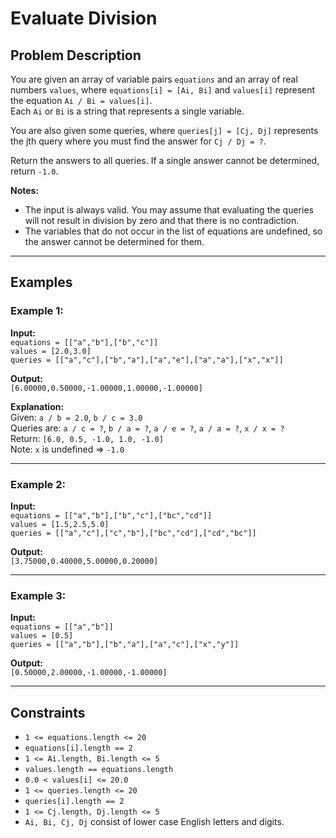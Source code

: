 # Evaluate Division

## Problem Description

You are given an array of variable pairs `equations` and an array of real numbers `values`, where `equations[i] = [Ai, Bi]` and `values[i]` represent the equation `Ai / Bi = values[i]`.  
Each `Ai` or `Bi` is a string that represents a single variable.  

You are also given some queries, where `queries[j] = [Cj, Dj]` represents the jth query where you must find the answer for `Cj / Dj = ?`.  

Return the answers to all queries. If a single answer cannot be determined, return `-1.0`.  

**Notes:**  
* The input is always valid. You may assume that evaluating the queries will not result in division by zero and that there is no contradiction.  
* The variables that do not occur in the list of equations are undefined, so the answer cannot be determined for them.  

---

## Examples

### Example 1:

**Input:**  
`equations = [["a","b"],["b","c"]]`  
`values = [2.0,3.0]`  
`queries = [["a","c"],["b","a"],["a","e"],["a","a"],["x","x"]]`  

**Output:**  
`[6.00000,0.50000,-1.00000,1.00000,-1.00000]`  

**Explanation:**  
Given: `a / b = 2.0`, `b / c = 3.0`  
Queries are: `a / c = ?`, `b / a = ?`, `a / e = ?`, `a / a = ?`, `x / x = ?`  
Return: `[6.0, 0.5, -1.0, 1.0, -1.0]`  
Note: `x` is undefined ⇒ `-1.0`

---

### Example 2:

**Input:**  
`equations = [["a","b"],["b","c"],["bc","cd"]]`  
`values = [1.5,2.5,5.0]`  
`queries = [["a","c"],["c","b"],["bc","cd"],["cd","bc"]]`  

**Output:**  
`[3.75000,0.40000,5.00000,0.20000]`  

---

### Example 3:

**Input:**  
`equations = [["a","b"]]`  
`values = [0.5]`  
`queries = [["a","b"],["b","a"],["a","c"],["x","y"]]`  

**Output:**  
`[0.50000,2.00000,-1.00000,-1.00000]`  

---

## Constraints

* `1 <= equations.length <= 20`  
* `equations[i].length == 2`  
* `1 <= Ai.length, Bi.length <= 5`  
* `values.length == equations.length`  
* `0.0 < values[i] <= 20.0`  
* `1 <= queries.length <= 20`  
* `queries[i].length == 2`  
* `1 <= Cj.length, Dj.length <= 5`  
* `Ai, Bi, Cj, Dj` consist of lower case English letters and digits.  

